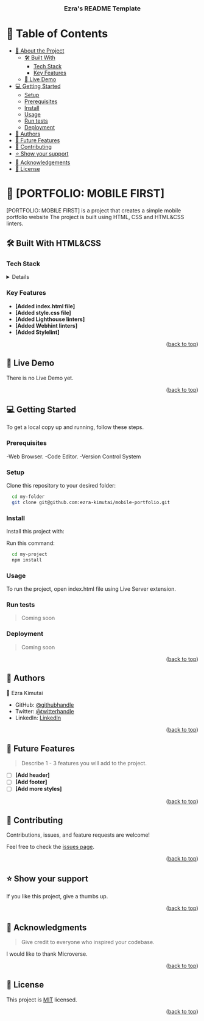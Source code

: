 <a name="readme-top"></a>

<div align="center">
  <h3><b>Ezra's README Template</b></h3>
</div>

# 📗 Table of Contents

- [📖 About the Project](#about-project)
  - [🛠 Built With](#built-with)
    - [Tech Stack](#tech-stack)
    - [Key Features](#key-features)
  - [🚀 Live Demo](#live-demo)
- [💻 Getting Started](#getting-started)
  - [Setup](#setup)
  - [Prerequisites](#prerequisites)
  - [Install](#install)
  - [Usage](#usage)
  - [Run tests](#run-tests)
  - [Deployment](#deployment)
- [👥 Authors](#authors)
- [🔭 Future Features](#future-features)
- [🤝 Contributing](#contributing)
- [⭐️ Show your support](#support)
- [🙏 Acknowledgements](#acknowledgements)
- [📝 License](#license)

# 📖 [PORTFOLIO: MOBILE FIRST] <a name="about-project"></a>

[PORTFOLIO: MOBILE FIRST] is a project that creates a simple mobile portfolio website
The project is built using HTML, CSS and HTML&CSS linters.

## 🛠 Built With <a name="built-with">HTML&CSS</a>

### Tech Stack <a name="tech-stack"></a>

<details>
  <ul>
    <li><a href="#">HTML</a></li>
    <li><a href="#">CSS</a></li>
    <li><a href="#">Linters</a></li>
  </ul>
</details>

### Key Features <a name="key-features"></a>

- **[Added index.html file]**
- **[Added style.css file]**
- **[Added Lighthouse linters]**
- **[Added Webhint linters]**
- **[Added Stylelint]**

<p align="right">(<a href="#readme-top">back to top</a>)</p>

## 🚀 Live Demo <a name="live-demo"></a>

There is no Live Demo yet.

<p align="right">(<a href="#readme-top">back to top</a>)</p>

## 💻 Getting Started <a name="getting-started"></a>

To get a local copy up and running, follow these steps.

### Prerequisites

 -Web Browser.
 -Code Editor.
 -Version Control System

### Setup

Clone this repository to your desired folder:

```sh
  cd my-folder
  git clone git@github.com:ezra-kimutai/mobile-portfolio.git
```

### Install

Install this project with:

Run this command:

```sh
  cd my-project
  npm install
```

### Usage

To run the project, open index.html file using Live Server extension.

### Run tests

>Coming soon

### Deployment

>Coming soon

<p align="right">(<a href="#readme-top">back to top</a>)</p>

## 👥 Authors <a name="authors"></a>

👤 Ezra Kimutai

- GitHub: [@githubhandle](https://github.com/ezra-kimutai)
- Twitter: [@twitterhandle](https://twitter.com/ezrakimutai21)
- LinkedIn: [LinkedIn](https://www.linkedin.com/in/ezra-kimutai-8a2938258/)

<p align="right">(<a href="#readme-top">back to top</a>)</p>

## 🔭 Future Features <a name="future-features"></a>

> Describe 1 - 3 features you will add to the project.

- [ ] **[Add header]**
- [ ] **[Add footer]**
- [ ] **[Add more styles]**

<p align="right">(<a href="#readme-top">back to top</a>)</p>

## 🤝 Contributing <a name="contributing"></a>

Contributions, issues, and feature requests are welcome!

Feel free to check the [issues page](../../issues/).

<p align="right">(<a href="#readme-top">back to top</a>)</p>

## ⭐️ Show your support <a name="support"></a>

If you like this project, give a thumbs up.

<p align="right">(<a href="#readme-top">back to top</a>)</p>

## 🙏 Acknowledgments <a name="acknowledgements"></a>

> Give credit to everyone who inspired your codebase.

I would like to thank Microverse.

<p align="right">(<a href="#readme-top">back to top</a>)</p>

## 📝 License <a name="license"></a>

This project is [MIT](./LICENSE) licensed.

<p align="right">(<a href="#readme-top">back to top</a>)</p>
